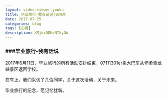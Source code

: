 ```yaml
---
layout: video-viewer-youku
title: 毕业旅行-我有话说|谈兆年
date: 2017-07-25
categories: blog
tags: [心情]
description: XMjkxODMzNTkyOA
---
```


<h3>###毕业旅行-我有话说</h3>

2017年6月11日，毕业旅行的所有活动安排结束，07111301er乘大巴车从怀柔青龙峡景区返回学校。

在车上，我们采访了几位同学，关于这次活动，关于未来。

毕业旅行的纪念，愿记忆犹新。